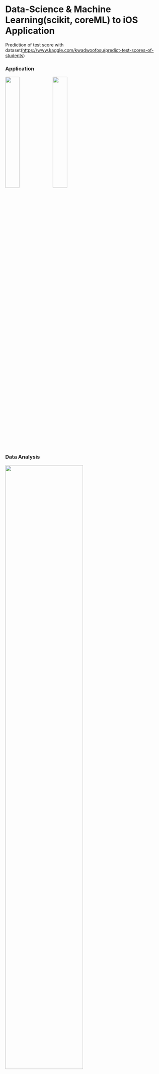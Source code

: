 # Data-Science & Machine Learning(scikit, coreML) to iOS Application
Prediction of test score with dataset(https://www.kaggle.com/kwadwoofosu/predict-test-scores-of-students)

### Application
<p float="left"><img src = "https://user-images.githubusercontent.com/76769919/131087546-73f9f008-08c2-49d3-9ca3-83577fa627ed.png" width="30%" height="30%"><img src = "https://user-images.githubusercontent.com/76769919/131087549-b5c5b9ca-23d1-406a-b7cf-e4bbdab9a8d9.png" width="30%" height="30%"></p>

### Data Analysis
<p float="left"><img src="https://user-images.githubusercontent.com/76769919/131090057-e5190bf8-18a3-41f8-9477-0b8f276cdebd.png" width=70%><img src = "https://user-images.githubusercontent.com/76769919/131090206-dbfb4da3-3a98-430d-aa9e-4f0a068725ff.png" width=50%><img src ="https://user-images.githubusercontent.com/76769919/131090420-7ec57819-7d57-489b-9609-5788368c3db1.png" width=50%></p>


<br>

Working on a application that can predict student's score tests(posttest) by 
  * <b>School</b>
  * <b>School Setting</b>: Urban / Rural / Suburban
  * <b>School Type</b>: Public / Non-public
  * <b>Classroom</b>
  * <b>Teaching Method </b>: Standard / Experimental
  * <b>Number of Students</b>
  * <b>Gender</b>: Male / Female
  * <b>Lunch</b>: Qualified / Not qualified

<br>

## This repository contains
  * .csv file of the dataset file
  * .keynote of the project(mostly about the data analysis)
  * .ipynb file from Google Colab & Jupyter Notebook
  * .xcodeproj file of the application
<br>

## Beta Version Explanation

👌🏻 Okay and DONE:
  * Data Analysis of the dataset
  * used Linear Regression(scikit) to predict posttest scores without pretest in train data. ➡️ 95% score
  * Prototype of the application(UI)
  * conversion of model to CoreML(.mlmodel)

❌ NOT OKAY and need UPDATES:
  * The .ipynb files need to be organized(it may be hard to figure out the purpose of the code. :( This is my bad!!)
  * The model(scores.mlmodel) show wrong output if the combination of input datas are not from trained data => how should I fix?
  * The model inputs are extremely difficult to get their data as the DataFrame went through One-Hot-Encoding
<br>


## Track Update
beta 0.1 version
<br>

## Feedbacks & Contacts
📮 nyn2265@gmail.com <br>
⭐️ issue or discussion
<br>
